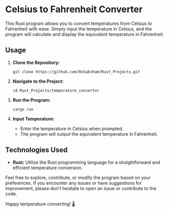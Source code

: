 # Celsius to Fahrenheit Converter

This Rust program allows you to convert temperatures from Celsius to Fahrenheit with ease. Simply input the temperature in Celsius, and the program will calculate and display the equivalent temperature in Fahrenheit.

## Usage

1. **Clone the Repository:**

   ```
   git clone https://github.com/0xSaksham/Rust_Projects.git
   ```

2. **Navigate to the Project:**

   ```
   cd Rust_Projects/temperature_convertor
   ```

3. **Run the Program:**

   ```
   cargo run
   ```

4. **Input Temperature:**
   - Enter the temperature in Celsius when prompted.
   - The program will output the equivalent temperature in Fahrenheit.

## Technologies Used

- **Rust:** Utilize the Rust programming language for a straightforward and efficient temperature conversion.

Feel free to explore, contribute, or modify the program based on your preferences. If you encounter any issues or have suggestions for improvement, please don't hesitate to open an issue or contribute to the code.

Happy temperature converting! 🌡️
